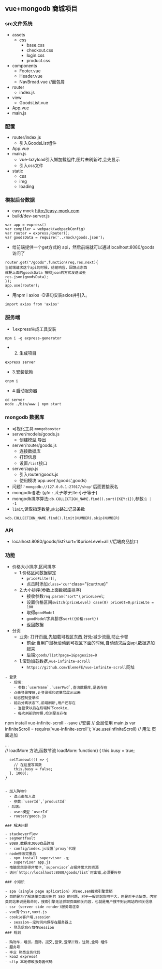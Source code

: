 ## vue+mongodb 商城项目

### src文件系统

- assets
  - css
    - base.css
    - checkout.css
    - login.css
    - product.css
- components
  - Footer.vue
  - Header.vue
  - NavBread.vue //面包屑
- router 
  - index.js
- view
  - GoodsList.vue
- App.vue
- main.js

### 配置

- router/index.js
  - 引入GoodsList组件
- App.vue
- main.js
  - vue-lazyload引入懒加载组件,图片未刷新时,会先显示
  - 引入css文件
- static
  - css 
  - img
  - loading

### 模拟后台数据

  - easy mock http://easy-mock.com
- build/dev-server.js
```
var app = express()
var compiler = webpack(webpackConfig)
var router = express.Router();
var goodsData = require('../mock/goods.json');
```
- 给前端提供一个get方式的 api，然后前端就可以通过localhost:8080/goods 访问了
```
router.get("/goods",function(req,res,next){
当前端请求这个api的时候，给他响应，回馈点东西
就把上面的goodsData 按照json的方式发送出去
res.json(goodsData);
});
app.use(router);
```
- 用npm i axios -D语句安装axios并引入。
```
import axios from 'axios'
```

### 服务端

- 1.express生成工具安装
```
npm i -g express-generator
```
- 2. 生成项目
```
express server
```
- 3.安装依赖
```
cnpm i 
```
- 4.启动服务器
```
cd server
node ./bin/www | npm start
```

### mongodb 数据库

- 可视化工具 `mongobooster`
- server/models/goods.js
  - 创建模型,导出
- server/router/goods.js
  - 连接数据库
  - 打印信息
  - 设置`/list`接口
- server/app.js
  - 引入router/goods.js
  - 使用模块`app.use('/goods',goods)
- 问题1:`'mongodb://127.0.0.1:27017/shop'`后面要接表名
- mongodb语法: {$gte:大于等于,$lte:小于等于}
- mongodb排序算法:`db.COLLECTION_NAME.find().sort({KEY:1})`,参数:`1 | -1`
- `limit`,读取指定数量,`skip`路过记录条数
```
>db.COLLECTION_NAME.find().limit(NUMBER).skip(NUMBER)
```

### API

- localhost:8080/goods/list?sort=1&priceLevel=all //后端商品接口

### 功能

- 价格大小排序,区间排序
  - 1.价格区间数据绑定
    - `priceFilter[]`,
    - 点击时添加`class='cur'`class="{cur:true}"
  - 2.大小排序(参数上面数据库排序)
    - 接收参数`req.param("sort")`,`priceLevel`;
    - 设置价格区间`switch(priceLevel) case(0) priceGt=0;priceLte = 100` 
    - 取得`goodModel` 
    - `goodModel`字典排序`sort({价格:sort})`
    - 返回数据
- 分页
  - 业务: 打开页面,先加载可视区东西,好处:减少流量,防止卡顿
    - 前台:当用户鼠标滚动到可视区下面的时候,自动请求后面api,数据追加起来
    - 后端:`goods/list?page=1&pagesize=8`
  - 1.滚动加载数据,`vue-infinite-scroll`
    - `https://github.com/ElemeFE/vue-infinite-scroll`网址
```
- 登录
  - 后端:
    - 参数:`userName`,`userPwd`,查询数据库,是否存在
  - 点击登录按钮,让登录框和遮罩层展示出来
  - 动态控制登录框
  - 前后分离状态下,前端刷新,用户还存在
    - 当登录以后在后端种下cookie,
    - 每次刷新的时候,检测是否存在
```

npm install vue-infinite-scroll --save //安装
// 全局使用 main.js
var infiniteScroll =  require('vue-infinite-scroll');
Vue.use(infiniteScroll)
// 用法 页面追加
<div v-infinite-scroll="loadMore" infinite-scroll-disabled="busy" infinite-scroll-distance="10">
  ...
</div>
// loadMore 方法,函数节流
loadMore: function() {
      this.busy = true;

      setTimeout(() => {
        // 在这里写函数
        this.busy = false;
      }, 1000);
    }
```

- 加入购物车
  - 谁点击加入谁
  - 参数:`userId`,`productId`
 - 后端:
  - user模型 `userId`
  - router/goods.js

### 解决问题

- stackoverflow
- segmentfault
- 8080,数据库3000商品跨域
  - config/index.js设置`proxy`代理
- node修改完重启
  - npm install supervisor -g;
  - supervisor app.js
- 电脑突然变得非常卡,`supervisor`占据非常大的资源
- 访问`http://localhost:8080/goods/list`时出错,必须要传参

### 小知识

- spa (single page aplication) 对seo,sem搜索引擎营销
> 目的是为了解决单页面应用的 SEO 的问题，对于一般网站影响不大，但是对于论坛类，内容类网站来说是致命的，搜索引擎无法抓取页面相关内容，也就是用户搜不到此网站的相关信息
- ssr (server side render)服务端渲染
- vue有个ssr,nuxt.js
- cookie客户端,session
  - session一定时间内保存在服务器上
  - 登录信息存放在session
### 规划

- 购物车，增加，删除，提交,登录,登录拦截，注销,全局 组件
- 服务号
- 毕业 熟悉业务代码
- koa2 express4
- sftp 本地修改服务器代码

